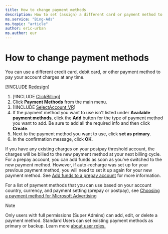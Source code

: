 ```yaml
---
title: How to change payment methods
description: How to set (assign) a different card or payment method to pay your account charges.
ms.service: "Bing-Ads"
ms.topic: "article"
author: eric-urban
ms.author: eur
---
```


# How to change payment methods

You can use a different credit card, debit card, or other payment method to pay your account charges at any time.

[!INCLUDE [Redesign](./includes/Redesign.md)]
1. [!INCLUDE [ClickBilling](./includes/ClickBilling.md)]
1. Click **Payment Methods** from the main menu.
1. [!INCLUDE [SelectAccount_VR](./includes/SelectAccount_VR.md)]
1. If the payment method you want to use isn't listed under **Available payment methods**, click the **Add** button for the type of payment method you want to add. Be sure to add all the required info and then click **Create**.
1. Next to the payment method you want to use, click **set as primary**.
1. In the confirmation message, click **OK**.

If you have any existing charges on your postpay threshold account, the charges will be billed to the new payment method     at your next billing cycle. For a prepay account, you can add funds as soon as you've switched to the new payment method.    However, if auto-recharge was set up for your previous payment method, you will need to set it up again for your new payment method.     See [Add funds to a prepay account](./hlp_BA_PROC_AddFunds.md) for more information.

For a list of payment methods that you can use based on your account country, currency, and payment setting (prepay or postpay),  see [Choosing a payment method for Microsoft Advertising](./hlp_BA_CONC_PaymentMethodsV2.md)

> [!NOTE]
> Only users with full permissions (Super Admins) can add, edit, or delete a payment method. Standard Users can set existing payment methods as primary or backup. Learn more [about user roles.](./hlp_BA_CONC_SSUserRoles.md)


